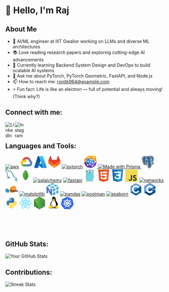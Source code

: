 # 👋 Hello, I'm Raj

## About Me

- 🤖 AI/ML engineer at IIIT Gwalior working on LLMs and diverse ML architectures
- 📚 Love reading research papers and exploring cutting-edge AI advancements
- 🌱 Currently learning Backend System Design and DevOps to build scalable AI systems
- 💬 Ask me about PyTorch, PyTorch Geometric, FastAPI, and Node.js
- 📫 How to reach me: [ronitk964@example.com](mailto:ronitk964@example.com)
- ⚡ Fun fact: Life is like an electron — full of potential and always moving! (Think why?)


## Connect with me:
<a href="https://linkedin.com/in/yourprofile"><img align="left" alt="LinkedIn" width="30px" src="https://cdn.jsdelivr.net/npm/simple-icons@v3/icons/linkedin.svg" /></a>
<a href="https://instagram.com/yourprofile"><img align="left" alt="Instagram" width="30px" src="https://cdn.jsdelivr.net/npm/simple-icons@v3/icons/instagram.svg" /></a>

<br />
<br />

## Languages and Tools:
<p align="left">
  <a href="https://aws.amazon.com/" target="_blank">  <img src="https://upload.wikimedia.org/wikipedia/commons/9/93/Amazon_Web_Services_Logo.svg" alt="aws" width="40" height="40" style="object-fit: contain;"/></a>
  <a href="https://cloud.google.com/" target="_blank"><img src="https://raw.githubusercontent.com/devicons/devicon/master/icons/googlecloud/googlecloud-original.svg" alt="gcp" width="40" height="40"/></a>
  <a href="https://azure.microsoft.com/" target="_blank"><img src="https://raw.githubusercontent.com/devicons/devicon/master/icons/azure/azure-original.svg" alt="azure" width="40" height="40"/></a>
  <a href="https://gitlab.com/" target="_blank"><img src="https://raw.githubusercontent.com/devicons/devicon/master/icons/gitlab/gitlab-original.svg" alt="gitlab" width="40" height="40"/></a>
  <a href="https://pytorch.org/" target="_blank"><img src="https://upload.wikimedia.org/wikipedia/commons/1/10/PyTorch_logo_icon.svg" alt="pytorch" width="40" height="40"/></a>
<a href="https://pytorch-geometric.readthedocs.io/en/latest/" target="_blank">
  <img src="https://raw.githubusercontent.com/pyg-team/pyg_sphinx_theme/master/pyg_sphinx_theme/static/img/pyg_logo.png" alt="pytorch-geometric" width="40" height="40" style="object-fit: contain;" />
</a>
<a href="https://prisma.io">
  <img width="122" height="20" src="http://made-with.prisma.io/dark.svg" alt="Made with Prisma" />
</a>  <a href="https://www.postgresql.org/" target="_blank"><img src="https://raw.githubusercontent.com/devicons/devicon/master/icons/postgresql/postgresql-original.svg" alt="postgresql" width="40" height="40"/></a>
  <a href="https://en.wikipedia.org/wiki/SQL" target="_blank"><img src="https://raw.githubusercontent.com/devicons/devicon/master/icons/mysql/mysql-original.svg" alt="sql" width="40" height="40"/></a>
  <a href="https://mongoosejs.com/" target="_blank"><img src="https://raw.githubusercontent.com/devicons/devicon/master/icons/mongodb/mongodb-original.svg" alt="mongoose" width="40" height="40"/></a>
  <a href="https://www.sqlalchemy.org/" target="_blank"><img src="https://raw.githubusercontent.com/jpswalsh/markdown-to-html/master/images/sqlalchemy-icon.png" alt="sqlalchemy" width="40" height="40"/></a>
  <a href="https://fastapi.tiangolo.com/" target="_blank"><img src="https://fastapi.tiangolo.com/img/favicon.png" alt="fastapi" width="40" height="40"/></a>
  <a href="https://golang.org/" target="_blank"><img src="https://raw.githubusercontent.com/devicons/devicon/master/icons/go/go-original.svg" alt="golang" width="40" height="40"/></a>
  <a href="https://developer.mozilla.org/en-US/docs/Web/HTML" target="_blank"><img src="https://raw.githubusercontent.com/devicons/devicon/master/icons/html5/html5-original.svg" alt="html5" width="40" height="40"/></a>
  <a href="https://developer.mozilla.org/en-US/docs/Web/CSS" target="_blank"><img src="https://raw.githubusercontent.com/devicons/devicon/master/icons/css3/css3-original.svg" alt="css3" width="40" height="40"/></a>
  <a href="https://developer.mozilla.org/en-US/docs/Web/JavaScript" target="_blank"><img src="https://raw.githubusercontent.com/devicons/devicon/master/icons/javascript/javascript-original.svg" alt="javascript" width="40" height="40"/></a>
  <a href="https://networkx.org/" target="_blank"><img src="https://networkx.org/_static/networkx-icon.svg" alt="networkx" width="40" height="40"/></a>
  <a href="https://scikit-learn.org/" target="_blank"><img src="https://raw.githubusercontent.com/devicons/devicon/master/icons/scikitlearn/scikitlearn-original.svg" alt="sklearn" width="40" height="40"/></a>
  <a href="https://matplotlib.org/" target="_blank"><img src="https://matplotlib.org/_static/images/logo2.svg" alt="matplotlib" width="40" height="40"/></a>
  <a href="https://numpy.org/" target="_blank"><img src="https://raw.githubusercontent.com/devicons/devicon/master/icons/numpy/numpy-original.svg" alt="numpy" width="40" height="40"/></a>
  <a href="https://pandas.pydata.org/" target="_blank"><img src="https://pandas.pydata.org/static/img/pandas_mark.svg" alt="pandas" width="40" height="40"/></a>
  <a href="https://www.postman.com/" target="_blank"><img src="https://www.vectorlogo.zone/logos/getpostman/getpostman-icon.svg" alt="postman" width="40" height="40"/></a>
  <a href="https://seaborn.pydata.org/" target="_blank"><img src="https://seaborn.pydata.org/_static/logo-wide-lightbg.svg" alt="seaborn" width="60" height="40"/></a>
  <a href="https://en.wikipedia.org/wiki/C_(programming_language)" target="_blank"><img src="https://raw.githubusercontent.com/devicons/devicon/master/icons/c/c-original.svg" alt="c" width="40" height="40"/></a>
  <a href="https://isocpp.org/" target="_blank"><img src="https://raw.githubusercontent.com/devicons/devicon/master/icons/cplusplus/cplusplus-original.svg" alt="cplusplus" width="40" height="40"/></a>
  <a href="https://www.python.org/" target="_blank"><img src="https://raw.githubusercontent.com/devicons/devicon/master/icons/python/python-original.svg" alt="python" width="40" height="40"/></a>
  <a href="https://reactjs.org/" target="_blank"><img src="https://raw.githubusercontent.com/devicons/devicon/master/icons/react/react-original.svg" alt="react" width="40" height="40"/></a>
  <a href="https://nodejs.org/" target="_blank"><img src="https://raw.githubusercontent.com/devicons/devicon/master/icons/nodejs/nodejs-original.svg" alt="nodejs" width="40" height="40"/></a>
  <a href="https://www.linux.org/" target="_blank"><img src="https://raw.githubusercontent.com/devicons/devicon/master/icons/linux/linux-original.svg" alt="linux" width="40" height="40"/></a>
  <a href="https://kubernetes.io/" target="_blank"><img src="https://raw.githubusercontent.com/devicons/devicon/master/icons/kubernetes/kubernetes-plain.svg" alt="kubernetes" width="40" height="40"/></a>
</p>


<br />
<br />
<br />

## GitHub Stats:

![Your GitHub Stats](https://github-readme-stats.vercel.app/api?username=Ronit-Raj9&show_icons=true&theme=radical)

## Contributions:

<p>
  <img align="left" width="45%" src="https://github-readme-streak-stats.herokuapp.com/?user=Ronit-Raj9&theme=radical" alt="Streak Stats" />
</p>
